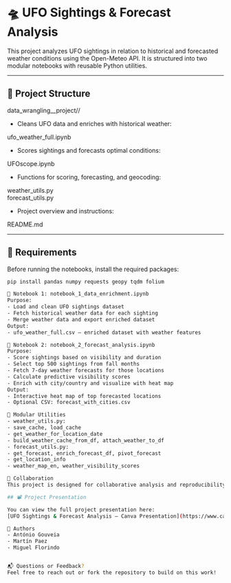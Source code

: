 # 🛸 UFO Sightings & Forecast Analysis

This project analyzes UFO sightings in relation to historical and forecasted weather conditions using the Open-Meteo API. It is structured into two modular notebooks with reusable Python utilities.

---

## 📁 Project Structure

data_wrangling__project//

- Cleans UFO data and enriches with historical weather:
  
ufo_weather_full.ipynb
- Scores sightings and forecasts optimal conditions:
  
UFOscope.ipynb 
- Functions for scoring, forecasting, and geocoding:
  
weather_utils.py                     
forecast_utils.py
- Project overview and instructions:
  
README.md                            



---

## 🧪 Requirements

Before running the notebooks, install the required packages:

```bash
pip install pandas numpy requests geopy tqdm folium

📓 Notebook 1: notebook_1_data_enrichment.ipynb
Purpose:
- Load and clean UFO sightings dataset
- Fetch historical weather data for each sighting
- Merge weather data and export enriched dataset
Output:
- ufo_weather_full.csv — enriched dataset with weather features

📓 Notebook 2: notebook_2_forecast_analysis.ipynb
Purpose:
- Score sightings based on visibility and duration
- Select top 500 sightings from fall months
- Fetch 7-day weather forecasts for those locations
- Calculate predictive visibility scores
- Enrich with city/country and visualize with heat map
Output:
- Interactive heat map of top forecasted locations
- Optional CSV: forecast_with_cities.csv

🧩 Modular Utilities
- weather_utils.py:
- save_cache, load_cache
- get_weather_for_location_date
- build_weather_cache_from_df, attach_weather_to_df
- forecast_utils.py:
- get_forecast, enrich_forecast_df, pivot_forecast
- get_location_info
- weather_map_en, weather_visibility_scores

👥 Collaboration
This project is designed for collaborative analysis and reproducibility. All code is modular, documented, and ready for team sharing.

## 📽️ Project Presentation

You can view the full project presentation here:  
[UFO Sightings & Forecast Analysis — Canva Presentation](https://www.canva.com/design/DAG1fV_s9to/1CI9lOwQ2Z0MuaFpfgnZuA/edit?utm_content=DAG1fV_s9to&utm_campaign=designshare&utm_medium=link2&utm_source=sharebutton)

👥 Authors
- António Gouveia
- Martín Paez
- Miguel Florindo


📬 Questions or Feedback?
Feel free to reach out or fork the repository to build on this work!



